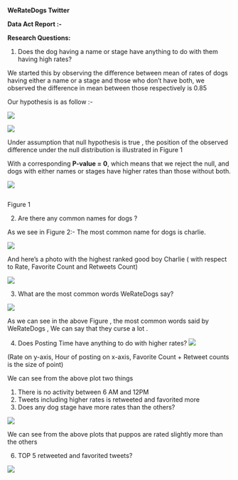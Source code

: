 ﻿**WeRateDogs Twitter**  

**Data Act Report :-**  

**Research Questions:** 

1. Does the dog having a name or stage have anything to do with them having high rates? 

We started this by observing the difference between mean of rates of dogs having either a name or a stage and those who don’t have both, we observed the difference in mean between those respectively is 0.85 

Our hypothesis is as follow :-  

![](readme_files\act\_report.001.png)

![](act\_report.002.png)

Under assumption that null hypothesis is true , the position of the observed difference under the null distribution is illustrated in Figure 1 

With a corresponding **P-value =**  **0**, which means that we reject the null, and dogs with either names or stages have higher rates than those without both.  

![](act\_report.003.png)

`                                                                                `Figure 1 

2. Are there any common names for dogs ? 

As we see in Figure 2:- The most common name for dogs is charlie.  

![](act\_report.004.png)

And here’s a photo with the highest ranked good boy Charlie ( with respect to Rate, Favorite Count and Retweets Count)  

![](act\_report.005.png)

3. What are the most common words WeRateDogs say? 

![](act\_report.006.png)

As we can see in the above Figure , the most common words said by WeRateDogs , We can say  that they curse a lot .  

4. Does Posting Time have anything to do with higher rates? ![](act\_report.007.png)

(Rate on y-axis, Hour of posting on x-axis, Favorite Count + Retweet counts is the size of point)  

We can see from the above plot two things  

1. There is no activity between 6 AM and 12PM  
1. Tweets including higher rates is retweeted and favorited more 
5. Does any dog stage have more rates than the others?

![](act\_report.008.png)

We can see from the above plots that puppos are rated slightly more than the others 

6. TOP 5 retweeted and favorited tweets? 

![](act\_report.009.png)
